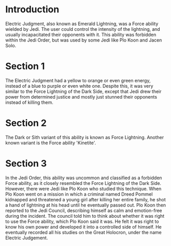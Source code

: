 # Introduction

Electric Judgment, also known as Emerald Lightning, was a Force ability wielded by Jedi.
The user could control the intensity of the lightning, and usually incapacitated their opponents with it.
This ability was forbidden within the Jedi Order, but was used by some Jedi like Plo Koon and Jacen Solo.

# Section 1

The Electric Judgment had a yellow to orange or even green energy, instead of a blue to purple or even white one.
Despite this, it was very similar to the Force Lightning of the Dark Side, except that Jedi drew their power from determined justice and mostly just stunned their opponents instead of killing them.

# Section 2

The Dark or Sith variant of this ability is known as Force Lightning.
Another known variant is the Force ability 'Kinetite'.

# Section 3

In the Jedi Order, this ability was uncommon and classified as a forbidden Force ability, as it closely resembled the Force Lightning of the Dark Side.
However, there were Jedi like Plo Koon who studied this technique.
When Plo Koon went on a mission in which a criminal named Dreed Pommel kidnapped and threatened a young girl after killing her entire family, he shot a hand of lightning at his head until he eventually passed out.
Plo Koon then reported to the Jedi Council, describing himself as calm and emotion-free during the incident.
The council told him to think about whether it was right to use the Force ability, which Plo Koon said it was.
He felt it was right to know his own power and developed it into a controlled side of himself.
He eventually recorded all his studies on the Great Holocron, under the name Electric Judgement.

